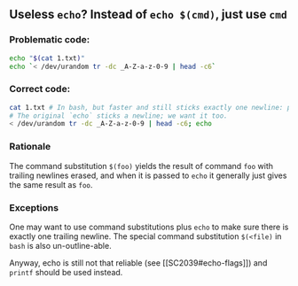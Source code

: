 Useless `echo`? Instead of `echo $(cmd)`, just use `cmd`
--------------------------------------------------------

### Problematic code:

```sh
echo "$(cat 1.txt)"
echo `< /dev/urandom tr -dc _A-Z-a-z-0-9 | head -c6`
```

### Correct code:

```sh
cat 1.txt # In bash, but faster and still sticks exactly one newline: printf '%s\n' "$(<1.txt)"
# The original `echo` sticks a newline; we want it too.
< /dev/urandom tr -dc _A-Z-a-z-0-9 | head -c6; echo
```

### Rationale

The command substitution `$(foo)` yields the result of command `foo` with trailing newlines erased, and when it is passed to `echo` it generally just gives the same result as `foo`.

### Exceptions

One may want to use command substitutions plus `echo` to make sure there is exactly one trailing newline. The special command substitution `$(<file)` in `bash` is also un-outline-able.

Anyway, echo is still not that reliable (see [[SC2039#echo-flags]]) and `printf` should be used instead.